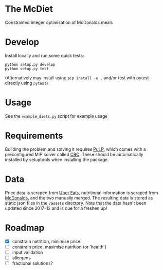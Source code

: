# The McDiet
Constrained integer optimisation of McDonalds meals

# Develop
Install locally and run some quick tests:
```
python setup.py develop
python setup.py test
```
(Alternatively may install using `pip install -e .` and/or test with pytest directly using `pytest`)

# Usage
See the `example_diets.py` script for example usage

# Requirements
Building the problem and solving it requires [PuLP](https://github.com/coin-or/pulp), which comes with a preconfigured MIP solver called [CBC](https://projects.coin-or.org/Cbc). These should be automatically installed by setuptools when installing the package.

# Data
Price data is scraped from [Uber Eats](https://www.ubereats.com/en-NZ/wellington/food-delivery/mcdonalds-bunny-street/JLKY-yejQb-dK3ZK_hT_YA/), nutritional information is scraped from [McDonalds](https://mcdonalds.co.nz/menu), and the two manually merged. The resulting data is stored as static json files in the `/assets` directory. Note that the data hasn't been updated since 2017-12 and is due for a freshen up!

# Roadmap
* [x] constrain nutrition, minimise price
* [ ] constrain price, maximise nutrition (or 'health')
* [ ] input validation
* [ ] allergens
* [ ] fractional solutions?